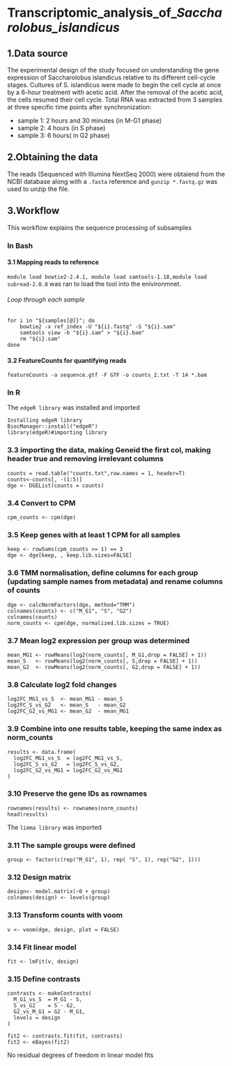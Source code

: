 # Transcriptomic_analysis_of_*Saccharolobus_islandicus*
## 1.Data source
The experimental design of the study focused on understanding the gene expression of Saccharolobus islandicus relative to its different cell-cycle stages.  Cultures of S. islandicus were made to begin the cell cycle at once by a 6-hour treatment with acetic acid. After the removal of the acetic acid, the cells resumed their cell cycle. Total RNA was extracted from 3 samples at three specific time points after synchronization:
- sample 1:  2 hours and 30 minutes (in M-G1 phase)
- sample 2: 4 hours (in S phase)
- sample 3: 6 hours( in G2 phase)
## 2.Obtaining the data
The reads (Sequenced with Illumina NextSeq 2000) were obtaiend from the NCBI database along with a ```.fasta``` reference and ```gunzip *.fastq.gz``` was used to unzip the file. 
## 3.Workflow
This workflow explains the sequence processing of subsamples
### In Bash
#### 3.1 Mapping reads to reference 
```module load bowtie2-2.4.1, module load samtools-1.18,module load subread-2.0.8```  was ran to load the tool into the enivironmnet.
###### Loop through each sample
```samples=(2h30_13_S26_R1_001.fastq  4h_1_S31_R1_001.fastq  6h_10_S53_R1_001.fastq)
for i in "${samples[@]}"; do
    bowtie2 -x ref_index -U "${i}.fastq" -S "${i}.sam"
    samtools view -b "${i}.sam" > "${i}.bam"
    rm "${i}.sam"
done
```
#### 3.2 FeatureCounts for quantifying reads
```
featureCounts -a sequence.gtf -F GTF -o counts_2.txt -T 14 *.bam
```
### In R
The ```edgeR library``` was installed and imported
```
Installing edgeR library
BiocManager::install("edgeR")
library(edgeR)#importing library
```
### 3.3 importing the data, making Geneid the first col, making header true and removing irrelevant columns
```
counts = read.table("counts.txt",row.names = 1, header=T)
counts<-counts[, -(1:5)]
dge <- DGEList(counts = counts)
```
### 3.4 Convert to CPM
```
cpm_counts <- cpm(dge)
```
### 3.5 Keep genes with at least 1 CPM for all samples
```
keep <- rowSums(cpm_counts >= 1) == 3
dge <- dge[keep, , keep.lib.sizes=FALSE]
```
### 3.6 TMM normalisation, define columns for each group (updating sample names from metadata) and rename columns of counts
```
dge <- calcNormFactors(dge, method="TMM")
colnames(counts) <- c("M_G1", "S", "G2")
colnames(counts)
norm_counts <- cpm(dge, normalized.lib.sizes = TRUE)
```
### 3.7 Mean log2 expression per group was determined
```
mean_MG1 <- rowMeans(log2(norm_counts[, M_G1,drop = FALSE] + 1))
mean_S   <- rowMeans(log2(norm_counts[, S,drop = FALSE] + 1))
mean_G2  <- rowMeans(log2(norm_counts[, G2,drop = FALSE] + 1))
```
### 3.8 Calculate log2 fold changes
```
log2FC_MG1_vs_S  <- mean_MG1 - mean_S
log2FC_S_vs_G2   <- mean_S   - mean_G2
log2FC_G2_vs_MG1 <- mean_G2  - mean_MG1
```
### 3.9 Combine into one results table, keeping the same index as norm_counts
```
results <- data.frame(
  log2FC_MG1_vs_S  = log2FC_MG1_vs_S,
  log2FC_S_vs_G2   = log2FC_S_vs_G2,
  log2FC_G2_vs_MG1 = log2FC_G2_vs_MG1
)
```
### 3.10 Preserve the gene IDs as rownames
```
rownames(results) <- rownames(norm_counts)
head(results)
```
The ```limma library```  was imported

### 3.11 The sample groups were defined
```
group <- factor(c(rep("M_G1", 1), rep( "S", 1), rep("G2", 1)))
```
### 3.12 Design matrix
```
design<- model.matrix(~0 + group)
colnames(design) <- levels(group)
```
### 3.13 Transform counts with voom
```
v <- voom(dge, design, plot = FALSE)
```
### 3.14 Fit linear model
```
fit <- lmFit(v, design)
```
### 3.15 Define contrasts
```
contrasts <- makeContrasts(
  M_G1_vs_S  = M_G1 - S,
  S_vs_G2    = S - G2,
  G2_vs_M_G1 = G2 - M_G1,
  levels = design
)

fit2 <- contrasts.fit(fit, contrasts)
fit2 <- eBayes(fit2)
```
No residual degrees of freedom in linear model fits



